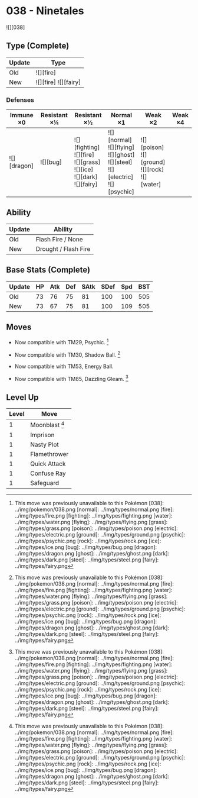 # 038 - Ninetales
![][038]

## Type (Complete)

Update | Type                  | 
---    | ---                   | 
Old    | ![][fire]             | 
New    | ![][fire]  ![][fairy] | 

### Defenses

Immune ×0       | Resistant ×¼ | Resistant ×½                                                                             | Normal ×1                                                                                        | Weak ×2                                                      | Weak ×4 | 
---             | ---          | ---                                                                                      | ---                                                                                              | ---                                                          | ---     | 
![][dragon]<br> | ![][bug]<br> | ![][fighting]<br> ![][fire]<br> ![][grass]<br> ![][ice]<br> ![][dark]<br> ![][fairy]<br> | ![][normal]<br> ![][flying]<br> ![][ghost]<br> ![][steel]<br> ![][electric]<br> ![][psychic]<br> | ![][poison]<br> ![][ground]<br> ![][rock]<br> ![][water]<br> |         | 

## Ability

Update | Ability              | 
---    | ---                  | 
Old    | Flash Fire / None    | 
New    | Drought / Flash Fire | 

## Base Stats (Complete)

Update | HP  | Atk | Def | SAtk | SDef | Spd | BST | 
---    | --- | --- | --- | ---  | ---  | --- | --- | 
Old    | 73  | 76  | 75  | 81   | 100  | 100 | 505 | 
New    | 73  | 67  | 75  | 81   | 100  | 109 | 505 | 

## Moves

 - Now compatible with TM29, Psychic. [^1]

 - Now compatible with TM30, Shadow Ball. [^1]

 - Now compatible with TM53, Energy Ball.

 - Now compatible with TM85, Dazzling Gleam. [^1]

## Level Up

Level | Move           | 
---   | ---            | 
1     | Moonblast [^1] | 
1     | Imprison       | 
1     | Nasty Plot     | 
1     | Flamethrower   | 
1     | Quick Attack   | 
1     | Confuse Ray    | 
1     | Safeguard      | 

[^1]: This move was previously unavailable to this Pokémon
[038]: ../img/pokemon/038.png
[normal]: ../img/types/normal.png
[fire]: ../img/types/fire.png
[fighting]: ../img/types/fighting.png
[water]: ../img/types/water.png
[flying]: ../img/types/flying.png
[grass]: ../img/types/grass.png
[poison]: ../img/types/poison.png
[electric]: ../img/types/electric.png
[ground]: ../img/types/ground.png
[psychic]: ../img/types/psychic.png
[rock]: ../img/types/rock.png
[ice]: ../img/types/ice.png
[bug]: ../img/types/bug.png
[dragon]: ../img/types/dragon.png
[ghost]: ../img/types/ghost.png
[dark]: ../img/types/dark.png
[steel]: ../img/types/steel.png
[fairy]: ../img/types/fairy.png
